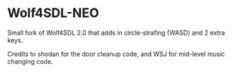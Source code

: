 # Wolf4SDL-NEO
Small fork of Wolf4SDL 2.0 that adds in circle-strafing (WASD) and 2 extra keys.

Credits to shodan for the door cleanup code, and WSJ for mid-level music changing code.
